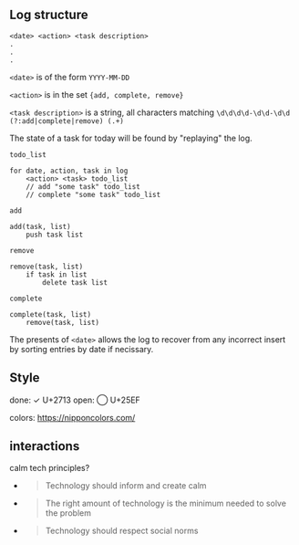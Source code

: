 ## Log structure
```
<date> <action> <task description>
.
.
.
```

`<date>` is of the form `YYYY-MM-DD`

`<action>` is in the set `{add, complete, remove}`

`<task description>` is a string, all characters matching `\d\d\d\d-\d\d-\d\d (?:add|complete|remove) (.+)`

The state of a task for today will be found by "replaying" the log.

```
todo_list

for date, action, task in log
    <action> <task> todo_list
    // add "some task" todo_list
    // complete "some task" todo_list

```

`add`
```
add(task, list)
    push task list
```

`remove`
```
remove(task, list)
    if task in list
        delete task list
```

`complete`
```
complete(task, list)
    remove(task, list)
```

The presents of `<date>` allows the log to recover from any incorrect insert by sorting entries by date if necissary.

## Style

done: ✓ U+2713
open: ◯ U+25EF

colors: https://nipponcolors.com/

## interactions

calm tech principles?
- > Technology should inform and create calm
- > The right amount of technology is the minimum needed to solve the problem
- > Technology should respect social norms
